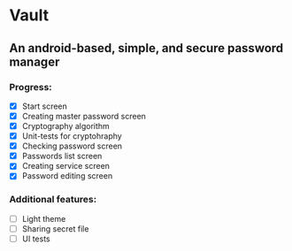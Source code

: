# Vault

## An android-based, simple, and secure password manager

### Progress:
- [x] Start screen
- [x] Creating master password screen
- [x] Cryptography algorithm
- [x] Unit-tests for cryptohraphy
- [x] Checking password screen
- [x] Passwords list screen
- [x] Creating service screen
- [x] Password editing screen

### Additional features:
- [ ] Light theme
- [ ] Sharing secret file
- [ ] UI tests
